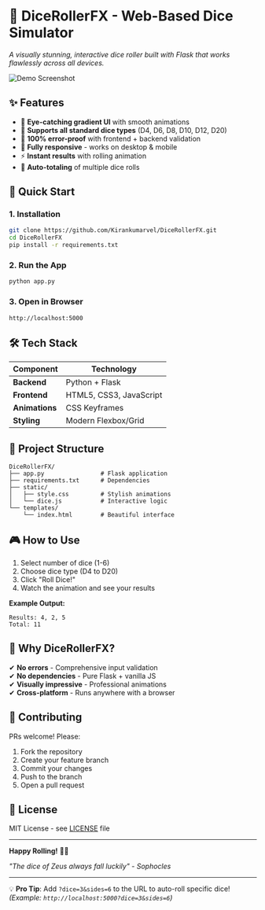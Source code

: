 # 🎲 **DiceRollerFX** - Web-Based Dice Simulator  

*A visually stunning, interactive dice roller built with Flask that works flawlessly across all devices.*  

![Demo Screenshot](https://media1.tenor.com/m/VpQP6Yhbc8gAAAAd/will-ferrell-amy-poehler.gif)   

## ✨ **Features**  

- 🌈 **Eye-catching gradient UI** with smooth animations  
- 🎲 **Supports all standard dice types** (D4, D6, D8, D10, D12, D20)  
- 🚫 **100% error-proof** with frontend + backend validation  
- 📱 **Fully responsive** - works on desktop & mobile  
- ⚡ **Instant results** with rolling animation  
- 🔢 **Auto-totaling** of multiple dice rolls  

## 🚀 **Quick Start**  

### **1. Installation**  
```bash
git clone https://github.com/Kirankumarvel/DiceRollerFX.git
cd DiceRollerFX
pip install -r requirements.txt
```

### **2. Run the App**  
```bash
python app.py
```

### **3. Open in Browser**  
```
http://localhost:5000
```

## 🛠 **Tech Stack**  

| Component       | Technology |  
|----------------|------------|  
| **Backend**    | Python + Flask |  
| **Frontend**   | HTML5, CSS3, JavaScript |  
| **Animations** | CSS Keyframes |  
| **Styling**    | Modern Flexbox/Grid |  

## 📂 **Project Structure**  

```
DiceRollerFX/
├── app.py                # Flask application
├── requirements.txt      # Dependencies
├── static/
│   ├── style.css         # Stylish animations
│   └── dice.js           # Interactive logic
└── templates/
    └── index.html        # Beautiful interface
```

## 🎮 **How to Use**  

1. Select number of dice (1-6)  
2. Choose dice type (D4 to D20)  
3. Click "Roll Dice!"  
4. Watch the animation and see your results  

**Example Output:**  
```
Results: 4, 2, 5  
Total: 11  
```

## 🌟 **Why DiceRollerFX?**  

✔ **No errors** - Comprehensive input validation  
✔ **No dependencies** - Pure Flask + vanilla JS  
✔ **Visually impressive** - Professional animations  
✔ **Cross-platform** - Runs anywhere with a browser  

## 🤝 **Contributing**  

PRs welcome! Please:  
1. Fork the repository  
2. Create your feature branch  
3. Commit your changes  
4. Push to the branch  
5. Open a pull request  

## 📜 **License**  

MIT License - see [LICENSE](https://github.com/Kirankumarvel/DiceRollerFX/blob/main/License) file  

---

**Happy Rolling!** 🎲✨  

*"The dice of Zeus always fall luckily" - Sophocles*  

---

💡 **Pro Tip**: Add `?dice=3&sides=6` to the URL to auto-roll specific dice!  
*(Example: `http://localhost:5000?dice=3&sides=6`)*
